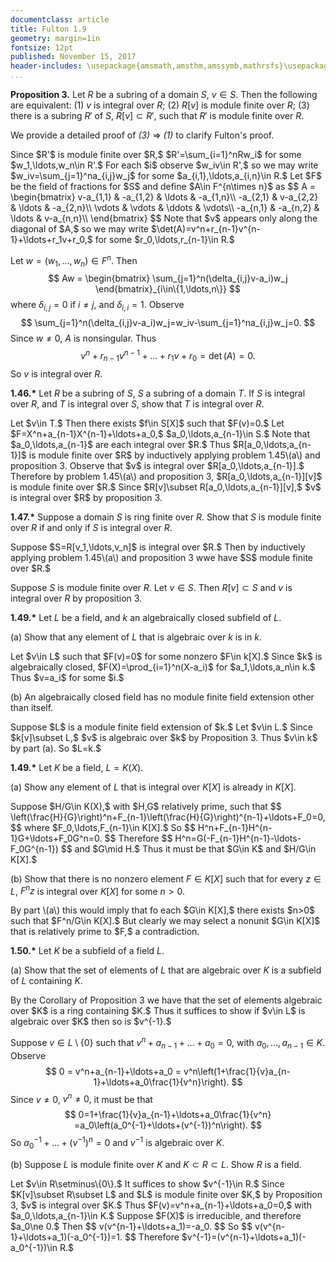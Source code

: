 ```yaml
---
documentclass: article
title: Fulton 1.9
geometry: margin=1in
fontsize: 12pt
published: November 15, 2017
header-includes: \usepackage{amsmath,amsthm,amssymb,mathrsfs}\usepackage[all]{xy}
...
```


**Proposition 3.** Let $R$ be a subring of a domain $S,$ $v\in S.$ Then
the following are equivalent:
 (1) $v$ is integral over $R$;
 (2) $R[v]$ is module finite over $R$;
 (3) there is a subring $R'$ of $S,$ $R[v]\subset R',$ such that $R'$
is module finite over $R.$

We provide a detailed proof of *(3)* $\Rightarrow$ *(1)* to clarify Fulton's proof.

<div class="proof">
Since $R'$ is module finite over $R,$ $R'=\sum_{i=1}^nRw_i$ for some
$w_1,\ldots,w_n\in R'.$ For each $i$ observe $w_iv\in R',$ so we may write
$w_iv=\sum_{j=1}^na_{i,j}w_j$ for some $a_{i,1},\ldots,a_{i,n}\in R.$ Let
$F$ be the field of fractions for $S$ and define $A\in F^{n\times n}$ as
$$
A = \begin{bmatrix}
        v-a_{1,1} & -a_{1,2} & \ldots & -a_{1,n}\\
        -a_{2,1} & v-a_{2,2} & \ldots & -a_{2,n}\\
        \vdots & \vdots & \ddots & \vdots\\
        -a_{n,1} & -a_{n,2} & \ldots & v-a_{n,n}\\
    \end{bmatrix}
$$
Note that $v$ appears only along the diagonal of $A,$ so we may write
$\det(A)=v^n+r_{n-1}v^{n-1}+\ldots+r_1v+r_0,$ for some $r_0,\ldots,r_{n-1}\in R.$

Let $w=(w_1,\ldots,w_n)\in F^n.$ Then
$$
    Aw = \begin{bmatrix}
        \sum_{j=1}^n(\delta_{i,j}v-a_i)w_j
        \end{bmatrix}_{i\in\{1,\ldots,n\}}
$$
where $\delta_{i,j}=0$ if $i\ne j,$ and $\delta_{i,i}=1.$ Observe
$$
    \sum_{j=1}^n(\delta_{i,j}v-a_i)w_j=w_iv-\sum_{j=1}^na_{i,j}w_j=0.
$$
Since $w\ne 0,$ $A$ is nonsingular. Thus
$$
    v^n+r_{n-1}v^{n-1}+\ldots+r_1v+r_0=\det(A)=0.
$$
So $v$ is integral over $R.$
</div>

**1.46.\*** Let $R$ be a subring of $S,$ $S$ a subring of a domain $T.$
If $S$ is integral over $R,$ and $T$ is integral over $S,$ show that $T$ is
integral over $R.$

<div class="proof">
Let $v\in T.$ Then there exists $f\in S[X]$ such that $F(v)=0.$ Let
$F=X^n+a_{n-1}X^{n-1}+\ldots+a_0,$ $a_0,\ldots,a_{n-1}\in S.$ Note that
$a_0,\ldots,a_{n-1}$ are each integral over $R.$ Thus $R[a_0,\ldots,a_{n-1}]$
is module finite over $R$ by inductively applying problem 1.45\(a\) and proposition 3.
Observe that $v$ is integral over $R[a_0,\ldots,a_{n-1}].$ Therefore by
problem 1.45\(a\) and proposition 3, $R[a_0,\ldots,a_{n-1}][v]$ is module finite
over $R.$ Since $R[v]\subset R[a_0,\ldots,a_{n-1}][v],$ $v$ is integral over
$R$ by proposition 3.
</div>

**1.47.\*** Suppose a domain $S$ is ring finite over $R.$ Show that $S$ is
module finite over $R$ if and only if $S$ is integral over $R.$

<div class="proof">
Suppose $S=R[v_1,\ldots,v_n]$ is integral over $R.$ Then by inductively applying
problem 1.45\(a\) and proposition 3 wwe have $S$ module finite over $R.$

Suppose $S$ is module finite over $R.$ Let $v\in S.$ Then $R[v]\subset S$
and $v$ is integral over $R$ by proposition 3.
</div>

**1.49.\*** Let $L$ be a field, and $k$ an algebraically closed subfield of
$L.$

\(a\) Show that any element of $L$ that is algebraic over $k$ is in $k.$

<div class="proof">
Let $v\in L$ such that $F(v)=0$ for some nonzero $F\in k[X].$ Since $k$ is
algebraically closed, $F(X)=\prod_{i=1}^n(X-a_i)$ for $a_1,\ldots,a_n\in k.$
Thus $v=a_i$ for some $i.$
</div>

\(b\) An algebraically closed field has no module finite field extension other
than itself.

<div class="proof">
Suppose $L$ is a module finite field extension of $k.$ Let $v\in L.$ Since
$k[v]\subset L,$ $v$ is algebraic over $k$ by Proposition 3. Thus $v\in k$ by
part (a). So $L=k.$
</div>

**1.49.\*** Let $K$ be a field, $L=K(X).$

\(a\) Show any element of $L$ that is integral over $K[X]$ is already in $K[X].$

<div class="proof">
Suppose $H/G\in K(X),$ with $H,G$ relatively prime, such that
$$
    \left(\frac{H}{G}\right)^n+F_{n-1}\left(\frac{H}{G}\right)^{n-1}+\ldots+F_0=0, 
$$
where $F_0,\ldots,F_{n-1}\in K[X].$ So
$$
    H^n+F_{n-1}H^{n-1}G+\ldots+F_0G^n=0.
$$
Therefore
$$
    H^n=G(-F_{n-1}H^{n-1}-\ldots-F_0G^{n-1})
$$
and $G\mid H.$ Thus it must be that $G\in K$ and $H/G\in K[X].$
</div>

\(b\) Show that there is no nonzero element $F\in K[X]$ such that for every
$z\in L,$ $F^nz$ is integral over $K[X]$ for some $n>0.$

<div class="proof">
By part \(a\) this would imply that fo each $G\in K[X],$ there exists $n>0$ such
that $F^n/G\in K[X].$ But clearly we may select a nonunit $G\in K[X]$ that is
relatively prime to $F,$ a contradiction.
</div>

**1.50.\*** Let $K$ be a subfield of a field $L.$

\(a\) Show that the set of elements of $L$ that are algebraic over $K$ is a
subfield of $L$ containing $K.$

<div class="proof">
By the Corollary of Proposition 3 we have that the set of elements algebraic
over $K$ is a ring containing $K.$ Thus it suffices to show if $v\in L$ is
algebraic over $K$ then so is $v^{-1}.$

Suppose $v\in L\setminus\{0\}$ such
that $v^n+a_{n-1}+\ldots+a_0=0,$ with $a_0,\ldots,a_{n-1}\in K.$ Observe
$$
    0 = v^n+a_{n-1}+\ldots+a_0
        = v^n\left(1+\frac{1}{v}a_{n-1}+\ldots+a_0\frac{1}{v^n}\right).
$$
Since $v\ne 0,$ $v^n\ne 0,$ it must be that
$$
    0=1+\frac{1}{v}a_{n-1}+\ldots+a_0\frac{1}{v^n}
        =a_0\left(a_0^{-1}+\ldots+(v^{-1})^n\right).
$$
So $a_0^{-1}+\ldots+(v^{-1})^n=0$ and $v^{-1}$ is algebraic over $K.$
</div>

\(b\) Suppose $L$ is module finite over $K$ and $K\subset R\subset L.$ Show
$R$ is a field.

<div class="proof">
Let $v\in R\setminus\{0\}.$ It suffices to show $v^{-1}\in R.$
Since $K[v]\subset R\subset L$ and $L$ is module
finite over $K,$ by Proposition 3, $v$ is integral over $K.$ Thus
$F(v)=v^n+a_{n-1}+\ldots+a_0=0,$ with $a_0,\ldots,a_{n-1}\in K.$ Suppose $F(X)$
is irreducible, and therefore $a_0\ne 0.$ Then
$$
    v(v^{n-1}+\ldots+a_1)=-a_0.
$$
So
$$
    v(v^{n-1}+\ldots+a_1)(-a_0^{-1})=1.
$$
Therefore
$v^{-1}=(v^{n-1}+\ldots+a_1)(-a_0^{-1})\in R.$
</div>
